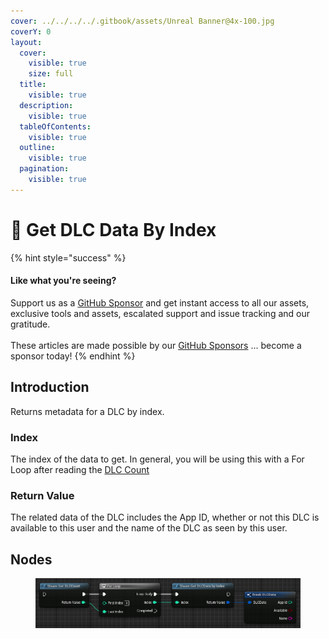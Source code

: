 ```yaml
---
cover: ../../../../.gitbook/assets/Unreal Banner@4x-100.jpg
coverY: 0
layout:
  cover:
    visible: true
    size: full
  title:
    visible: true
  description:
    visible: true
  tableOfContents:
    visible: true
  outline:
    visible: true
  pagination:
    visible: true
---
```


# 🔵 Get DLC Data By Index

{% hint style="success" %}
#### Like what you're seeing?

Support us as a [GitHub Sponsor](../../../../become-a-sponsor/) and get instant access to all our assets, exclusive tools and assets, escalated support and issue tracking and our gratitude.\
\
These articles are made possible by our [GitHub Sponsors](../../../../become-a-sponsor/) ... become a sponsor today!
{% endhint %}

## Introduction

Returns metadata for a DLC by index.

### Index

The index of the data to get. In general, you will be using this with a For Loop after reading the [DLC Count](get-dlc-count.md)

### Return Value

The related data of the DLC includes the App ID, whether or not this DLC is available to this user and the name of the DLC as seen by this user.

## Nodes

<figure><img src="../../../../.gitbook/assets/image (1) (1).png" alt=""><figcaption></figcaption></figure>
